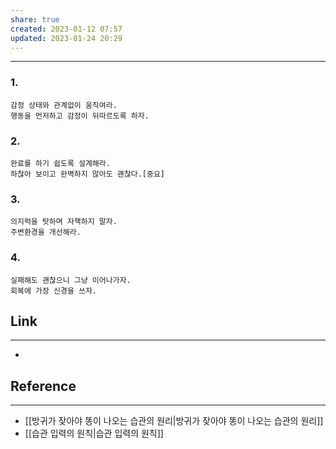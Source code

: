 ```yaml
---
share: true
created: 2023-01-12 07:57
updated: 2023-01-24 20:29
---
```


---

### 1.
	감정 상태와 관계없이 움직여라.
	행동을 먼저하고 감정이 뒤따르도록 하자.

### 2.
	완료를 하기 쉽도록 설계해라.
	하찮아 보이고 완벽하지 않아도 괜찮다.[중요]

### 3.
	의지력을 탓하며 자책하지 말자.
	주변환경을 개선해라.

### 4.
	실패해도 괜찮으니 그냥 이어나가자.
	회복에 가장 신경을 쓰자.






## Link
---
- 


## Reference
---
- [[방귀가 잦아야 똥이 나오는 습관의 원리|방귀가 잦아야 똥이 나오는 습관의 원리]]
- [[습관 입력의 원칙|습관 입력의 원칙]]